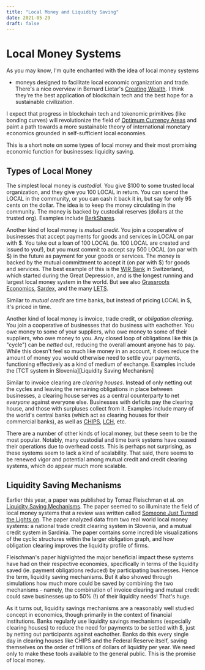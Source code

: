 ```yaml
---
title: "Local Money and Liquidity Saving"
date: 2021-05-29
draft: false
---
```


# Local Money Systems

As you may know, I'm quite enchanted with the idea of local money systems
- moneys designed to facilitate local economic organization and trade.
There's a nice overview in Bernard Lietar's [Creating Wealth]. 
I think they're the best application of blockchain tech and the best hope for 
a sustainable civilization. 

I expect that progress in blockchain tech
and tokenomic primitives (like bonding curves) will revolutionize the field of [Optimum Currency Areas] and paint a path towards a more
sustainable theory of international monetary economics grounded in self-sufficient local economies.

This is a short note on some types of local money
and their most promising economic function for businesses: liquidity saving.

## Types of Local Money

The simplest local money is *custodial*. You give $100 to some trusted local
organization, and they give you 100 LOCAL in return. You can spend the LOCAL in the
community, or you can cash it back it in, but say for only 95 cents on the
dollar. The idea is to keep the money circulating in the community. The money is
backed by custodial reserves (dollars at the trusted org). Examples include
[BerkShares].

Another kind of local money is *mutual credit*. You join a cooperative of
businesses that accept payments for goods and services in LOCAL on par with $.
You take out a loan of 100 LOCAL (ie. 100 LOCAL are created and issued to you!), 
but you must commit to accept say 500 LOCAL (on par with $)
in the future as payment for your goods or services. The money is backed by the mutual committment 
to accept it (on par with $) for goods and services. The best example of this is
the [WIR Bank] in Switzerland, which started during the Great Depression, and
is the longest running and largest local money system in the world. But see also
[Grassroots Economics], [Sardex], and the many [LETS]. 

Similar to *mutual credit* are time banks, but instead of pricing LOCAL in $,
it's priced in time. 

Another kind of local money is invoice, trade credit, or *obligation clearing*. You join a cooperative of 
businesses that do business with eachother. You owe money to some of your
suppliers, who owe money to some of their suppliers, who owe money to you.
Any closed loop of obligations like this (a "cycle") can be *netted* out, reducing the
overall amount anyone has to pay. While this doesn't feel so much like money in
an account, it does reduce the amount of money you would otherwise need to settle your payments,
functioning effectively as a kind of medium of exchange.
Examples include the [TCT system in Slovenia][Liquidity Saving Mechanism]

Similar to invoice clearing are *clearing houses*. Instead of only netting out the
cycles and leaving the remaining obligations in place between businesses, 
a clearing house serves as a central counterparty to net *everyone* against everyone
else. Businesses with deficits pay the clearing house, and those with surpluses
collect from it. Examples include many of the world's central banks (which act
as clearing houses for their commercial banks), as well as [CHIPS], [LCH], etc.

There are a number of other kinds of local money, but these seem to be the most popular.
Notably, many custodial and time bank systems have ceased their operations due
to overhead costs. This is perhaps not surprising, as these systems seem to lack
a kind of scalability. That said, there seems to be renewed vigor and potential 
among mutual credit and credit clearing systems, which do appear much more
scalable.

## Liquidity Saving Mechanisms

Earlier this year, a paper was published by Tomaz Fleischman et al. on 
[Liquidity Saving Mechanisms]. The paper seemed to so illuminate the field of local money systems
that a review was written called [Someone Just Turned the
Lights on]. The paper analyzed data from two real world local money systems:
a national trade credit clearing system in Slovenia, and a mutual credit system
in Sardinia. The paper contains some incredible visualizations of the cyclic structures within the 
larger obligation graph, and how obligation clearing improves the liquidity
profile of firms.

Fleischman's paper highlighted the major beneficial impact these systems have had
on their respective economies, specifically in terms of the liquidity
saved (ie. payment obligations reduced) by participating businesses. Hence the term, liquidity
saving mechanisms. But it also showed through simulations how much more could be
saved by combining the two mechanisms - namely, the combination of invoice clearing
and mutual credit could save businesses up to 50% (!) of their liquidity needs!
That's huge.

As it turns out, liquidity savings mechanisms are a reasonably well studied
concept in economics, though primarily in the context of financial institutions. Banks regularly
use liquidity savings mechanisms (especially clearing houses) to reduce the need
for payments to be settled with $, just by netting out participants
against eachother. Banks do this every single day in clearing houses like CHIPS
and the Federal Reserve itself, saving themselves on the order of trillions of
dollars of liquidity per year. We need only to make these tools available to
the general public. This is the promise of local money.

[Creating Wealth]: https://newsociety.com/products/9780865716674
[Optimum Currency Areas]: https://en.wikipedia.org/wiki/Optimum_currency_area
[BerkShares]: https://www.berkshares.org/
[WIR Bank]: https://en.wikipedia.org/wiki/WIR_Bank
[Sardex]: https://monneta.org/en/sardex/
[LETS]: https://en.wikipedia.org/wiki/Local_exchange_trading_system
[Grassroots Economics]: https://www.grassrootseconomics.org/
[Liquidity Saving Mechanisms]: https://www.mdpi.com/1911-8074/13/12/295
[CHIPS]: https://www.theclearinghouse.org/payment-systems/chips
[LCH]: https://www.lch.com/
[Someone Just Turned the Lights On]: https://mutualcredit.services/2021/02/18/someone-just-turned-the-lights-on/
